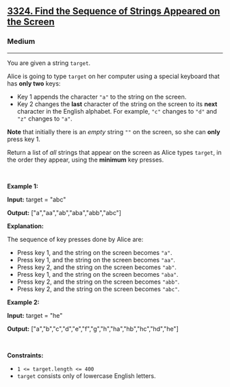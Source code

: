 <h2><a href="https://leetcode.com/problems/find-the-sequence-of-strings-appeared-on-the-screen/">3324. Find the Sequence of Strings Appeared on the Screen</a></h2><h3>Medium</h3><hr><div><p>You are given a string <code>target</code>.</p>

<p>Alice is going to type <code>target</code> on her computer using a special keyboard that has <strong>only two</strong> keys:</p>

<ul>
	<li>Key 1 appends the character <code>"a"</code> to the string on the screen.</li>
	<li>Key 2 changes the <strong>last</strong> character of the string on the screen to its <strong>next</strong> character in the English alphabet. For example, <code>"c"</code> changes to <code>"d"</code> and <code>"z"</code> changes to <code>"a"</code>.</li>
</ul>

<p><strong>Note</strong> that initially there is an <em>empty</em> string <code>""</code> on the screen, so she can <strong>only</strong> press key 1.</p>

<p>Return a list of <em>all</em> strings that appear on the screen as Alice types <code>target</code>, in the order they appear, using the <strong>minimum</strong> key presses.</p>

<p>&nbsp;</p>
<p><strong class="example">Example 1:</strong></p>

<div class="example-block">
<p><strong>Input:</strong> <span class="example-io">target = "abc"</span></p>

<p><strong>Output:</strong> <span class="example-io">["a","aa","ab","aba","abb","abc"]</span></p>

<p><strong>Explanation:</strong></p>

<p>The sequence of key presses done by Alice are:</p>

<ul>
	<li>Press key 1, and the string on the screen becomes <code>"a"</code>.</li>
	<li>Press key 1, and the string on the screen becomes <code>"aa"</code>.</li>
	<li>Press key 2, and the string on the screen becomes <code>"ab"</code>.</li>
	<li>Press key 1, and the string on the screen becomes <code>"aba"</code>.</li>
	<li>Press key 2, and the string on the screen becomes <code>"abb"</code>.</li>
	<li>Press key 2, and the string on the screen becomes <code>"abc"</code>.</li>
</ul>
</div>

<p><strong class="example">Example 2:</strong></p>

<div class="example-block">
<p><strong>Input:</strong> <span class="example-io">target = "he"</span></p>

<p><strong>Output:</strong> <span class="example-io">["a","b","c","d","e","f","g","h","ha","hb","hc","hd","he"]</span></p>
</div>

<p>&nbsp;</p>
<p><strong>Constraints:</strong></p>

<ul>
	<li><code>1 &lt;= target.length &lt;= 400</code></li>
	<li><code>target</code> consists only of lowercase English letters.</li>
</ul>
</div>